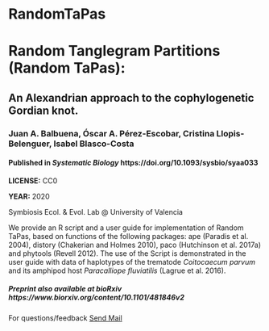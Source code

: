 # RandomTaPas
<h1>Random Tanglegram Partitions (Random TaPas):</h1>
<h2>An Alexandrian approach to the cophylogenetic Gordian knot.</h2>
<h3>Juan A. Balbuena, Óscar A. Pérez-Escobar, Cristina Llopis-Belenguer, Isabel Blasco-Costa</h3>
<h4>Published in <i>Systematic Biology</i> https://doi.org/10.1093/sysbio/syaa033</h4>
<p><b>LICENSE:</b> CC0 </p> 
<p><b>YEAR:</b> 2020  </p> 
<p>Symbiosis Ecol. & Evol. Lab @ University of Valencia</p>
<p>We provide an R script and a user guide for implementation of Random TaPas, based on functions of the following packages: ape (Paradis et al. 2004), distory (Chakerian and Holmes 2010), paco (Hutchinson et al. 2017a) and phytools (Revell 2012). The use of the Script is demonstrated in the user guide with data of haplotypes of the trematode <i>Coitocaecum parvum</i> and its amphipod host <i>Paracalliope fluviatilis</i> (Lagrue et al. 2016). </p>

<h5>Preprint also available at bioRxiv https://www.biorxiv.org/content/10.1101/481846v2</h5>
<p>For questions/feedback <a href="mailto:j.a.balbuena@uv.es"</a> Send Mail </p>

